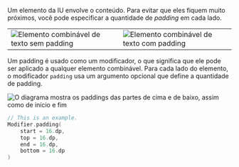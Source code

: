 Um elemento da IU envolve o conteúdo. Para evitar que eles fiquem muito próximos, você pode especificar a quantidade de _padding_ em cada lado.

|   |   |
|---|---|
|![Elemento combinável de texto sem padding](https://developer.android.com/static/codelabs/basic-android-kotlin-compose-add-images/img/f5ec4094db454c65.png?hl=pt-br)|![Elemento combinável de texto com padding](https://developer.android.com/static/codelabs/basic-android-kotlin-compose-add-images/img/95e98cb1a1f6d3b3.png?hl=pt-br)|

Um padding é usado como um modificador, o que significa que ele pode ser aplicado a qualquer elemento combinável. Para cada lado do elemento, o modificador `padding` usa um argumento opcional que define a quantidade de padding.

![O diagrama mostra os paddings das partes de cima e de baixo, assim como de início e fim](https://developer.android.com/static/codelabs/basic-android-kotlin-compose-add-images/img/2e96e127f9f8c7.png?hl=pt-br)

```Kotlin
// This is an example.
Modifier.padding(
    start = 16.dp,
    top = 16.dp,
    end = 16.dp,
    bottom = 16.dp
)
```
